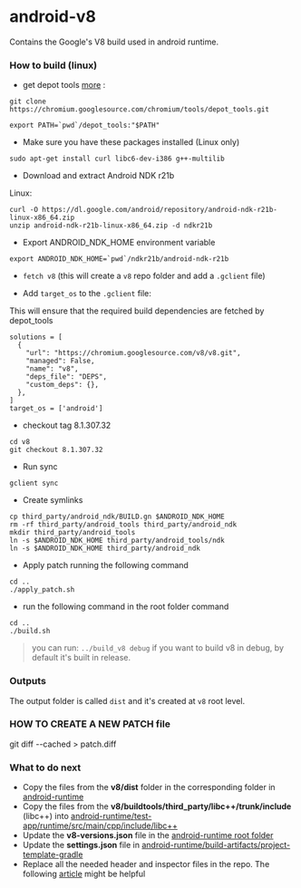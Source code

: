 # android-v8
Contains the Google's V8 build used in android runtime.

### How to build (linux)

* get depot tools [more](https://www.chromium.org/developers/how-tos/install-depot-tools) :
```
git clone https://chromium.googlesource.com/chromium/tools/depot_tools.git

export PATH=`pwd`/depot_tools:"$PATH"
```

* Make sure you have these packages installed (Linux only)
```
sudo apt-get install curl libc6-dev-i386 g++-multilib
```

* Download and extract Android NDK r21b

Linux:
```
curl -O https://dl.google.com/android/repository/android-ndk-r21b-linux-x86_64.zip
unzip android-ndk-r21b-linux-x86_64.zip -d ndkr21b
```

* Export ANDROID_NDK_HOME environment variable
```
export ANDROID_NDK_HOME=`pwd`/ndkr21b/android-ndk-r21b
```

* `fetch v8` (this will create a `v8` repo folder and add a `.gclient` file)

* Add `target_os` to the `.gclient` file:

This will ensure that the required build dependencies are fetched by depot_tools

```
solutions = [
  {
    "url": "https://chromium.googlesource.com/v8/v8.git",
    "managed": False,
    "name": "v8",
    "deps_file": "DEPS",
    "custom_deps": {},
  },
]
target_os = ['android']
```

* checkout tag 8.1.307.32
```
cd v8
git checkout 8.1.307.32
```

* Run sync
```
gclient sync
```

* Create symlinks
```
cp third_party/android_ndk/BUILD.gn $ANDROID_NDK_HOME
rm -rf third_party/android_tools third_party/android_ndk
mkdir third_party/android_tools
ln -s $ANDROID_NDK_HOME third_party/android_tools/ndk
ln -s $ANDROID_NDK_HOME third_party/android_ndk
```

* Apply patch running the following command
```
cd ..
./apply_patch.sh
```

* run the following command in the root folder command
```
cd ..
./build.sh
```
> you can run: `../build_v8 debug` if you want to build v8 in debug, by default it's built in release.

### Outputs

The output folder is called `dist` and it's created at `v8` root level.

### HOW TO CREATE A NEW PATCH file

git diff --cached > patch.diff

### What to do next

* Copy the files from the **v8/dist** folder in the corresponding folder in [android-runtime](https://github.com/NativeScript/android-runtime/tree/master/test-app/runtime/src/main/libs)
* Copy the files from the **v8/buildtools/third_party/libc++/trunk/include** (libc++) into [android-runtime/test-app/runtime/src/main/cpp/include/libc++](https://github.com/NativeScript/android-runtime/tree/master/test-app/runtime/src/main/cpp/include/libc++)
* Update the **v8-versions.json** file in the [android-runtime root folder](https://github.com/NativeScript/android-runtime/blob/master/v8-versions.json)
* Update the **settings.json** file in [android-runtime/build-artifacts/project-template-gradle](https://github.com/NativeScript/android-runtime/tree/master/build-artifacts/project-template-gradle/settings.json)
* Replace all the needed header and inspector files in the repo. The following [article](https://github.com/NativeScript/android-runtime/blob/master/docs/extending-inspector.md) might be helpful
